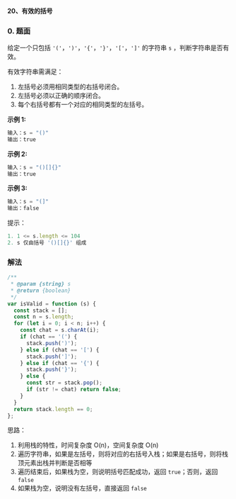 #### 20、有效的括号

### 0. 题面

给定一个只包括 `'('`，`')'`，`'{'`，`'}'`，`'['`，`']'` 的字符串 `s` ，判断字符串是否有效。

有效字符串需满足：

1. 左括号必须用相同类型的右括号闭合。
2. 左括号必须以正确的顺序闭合。
3. 每个右括号都有一个对应的相同类型的左括号。

**示例 1:**

```javascript
输入：s = "()"
输出：true
```

**示例 2:**

```javascript
输入：s = "()[]{}"
输出：true
```

**示例 3:**

```javascript
输入：s = "(]"
输出：false
```

提示：

```javascript
1. 1 <= s.length <= 104
2. s 仅由括号 '()[]{}' 组成
```

### 解法

```javascript
/**
 * @param {string} s
 * @return {boolean}
 */
var isValid = function (s) {
  const stack = [];
  const n = s.length;
  for (let i = 0; i < n; i++) {
    const chat = s.charAt(i);
    if (chat == '(') {
      stack.push(')');
    } else if (chat == '[') {
      stack.push(']');
    } else if (chat == '{') {
      stack.push('}');
    } else {
      const str = stack.pop();
      if (str != chat) return false;
    }
  }
  return stack.length == 0;
};
```

思路：

1. 利用栈的特性，时间复杂度 O(n)，空间复杂度 O(n)
2. 遍历字符串，如果是左括号，则将对应的右括号入栈；如果是右括号，则将栈顶元素出栈并判断是否相等
3. 遍历结束后，如果栈为空，则说明括号匹配成功，返回 `true`；否则，返回 `false`
4. 如果栈为空，说明没有左括号，直接返回 `false`
